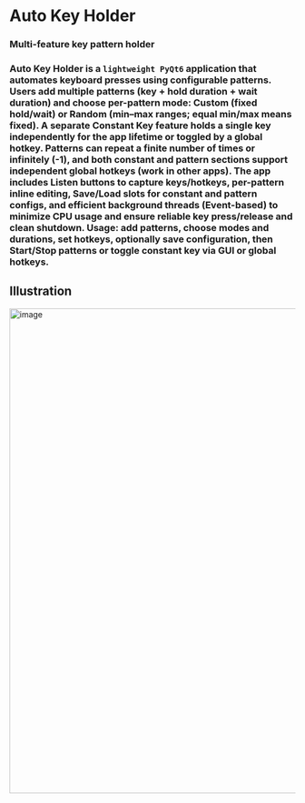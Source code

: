 # Auto Key Holder
### Multi-feature key pattern holder
### Auto Key Holder is a `lightweight PyQt6` application that automates keyboard presses using configurable patterns. Users add multiple patterns (key + hold duration + wait duration) and choose per-pattern mode: Custom (fixed hold/wait) or Random (min–max ranges; equal min/max means fixed). A separate Constant Key feature holds a single key independently for the app lifetime or toggled by a global hotkey. Patterns can repeat a finite number of times or infinitely (-1), and both constant and pattern sections support independent global hotkeys (work in other apps). The app includes Listen buttons to capture keys/hotkeys, per-pattern inline editing, Save/Load slots for constant and pattern configs, and efficient background threads (Event-based) to minimize CPU usage and ensure reliable key press/release and clean shutdown. Usage: add patterns, choose modes and durations, set hotkeys, optionally save configuration, then Start/Stop patterns or toggle constant key via GUI or global hotkeys.

## Illustration
<img width="601" height="853" alt="image" src="https://github.com/user-attachments/assets/b4475189-b226-42e1-aaec-c50491d9d929" />
